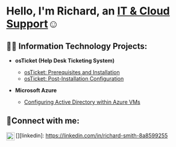 <h1>Hello, I'm Richard, an <a href="https://linkedin.com/in/richard-smith-8a8599255">IT & Cloud Support</a>☺</h1>

<h2>👨‍💻 Information Technology Projects:</h2>

- <b>osTicket (Help Desk Ticketing System)</b>
  - [osTicket: Prerequisites and Installation](https://github.com/richardlasmith/osticket-prereqs)
  - [osTicket: Post-Installation Configuration](https://github.com/richardlasmith/post-install-config)
  
- <b>Microsoft Azure</b>
  - [Configuring Active Directory within Azure VMs](https://github.com/richardlasmith/configure-ad)


<h2>🤳Connect with me:</h2>

[<img align="left" alt="Josh | LinkedIn" width="22px" src="https://cdn.jsdelivr.net/npm/simple-icons@v3/icons/linkedin.svg" />][linkedin]: https://linkedin.com/in/richard-smith-8a8599255
